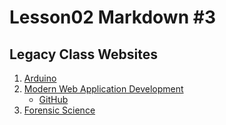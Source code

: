 # Lesson02 Markdown #3
## Legacy Class Websites 
1) [Arduino](https://www.arduino.cc/)
2) [Modern Web Application Development](https://mhintegrity.com/)
    * [GitHub](https://github.com/)
3) [Forensic Science](http://zscience.edu20.org/student_custom/show/917410)